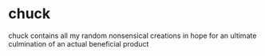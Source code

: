 # chuck
chuck contains all my random nonsensical creations in hope for an ultimate culmination of an actual beneficial product
